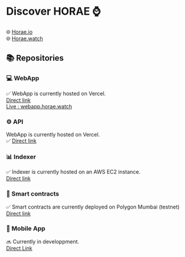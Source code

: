# Discover HORAE ⌚ 
🌐 [Horae.io](https://www.horae.io/)  
🌐 [Horae.watch](https://www.horae.watch/)  


## 📚 Repositories

### 💻 WebApp  
✅ WebApp is currently hosted on Vercel.  
[Direct link](https://github.com/H0rae/Horae_WebApp)    
[Live : webapp.horae.watch](https://webapp.horae.watch/)  

### ⚙️ API  
WebApp is currently hosted on Vercel.  
✅ [Direct link](https://github.com/H0rae/Horae_API)   

### 📊 Indexer  
✅ Indexer is currently hosted on an AWS EC2 instance.  
[Direct link](https://github.com/H0rae/Horae_Indexer)    

### 📄 Smart contracts  
✅ Smart contracts are currently deployed on Polygon Mumbai (testnet)  
[Direct link](https://github.com/H0rae/Horae_Smart_Contracts)  

### 📱 Mobile App  
🔜 Currently in developpment.  
[Direct Link](https://github.com/H0rae/Horae_MobileApp)  




